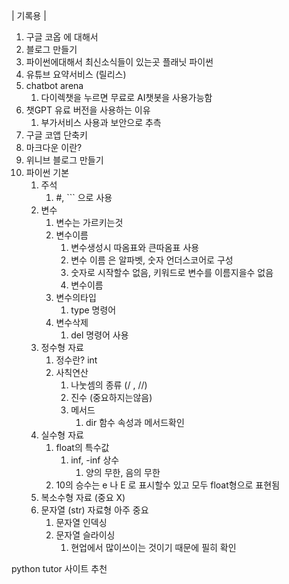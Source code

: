 | 기록용 |
1. 구글 코옵 에 대해서
2. 블로그 만들기
3. 파이썬에대해서 최신소식들이 있는곳 플래닛 파이썬
4. 유튜브 요약서비스  (릴리스)
5. chatbot arena 
    1. 다이렉챗을 누르면 무료로 AI챗봇을 사용가능함
6. 챗GPT 유료 버전을 사용하는 이유
    1. 부가서비스 사용과 보안으로 추측
7. 구글 코앱 단축키
8. 마크다운 이란?
9. 위니브 블로그 만들기
10. 파이썬 기본
    1. 주석
        1. #, ``` 으로 사용
    2. 변수
        1. 변수는 가르키는것
        2. 변수이름
            1. 변수생성시 따옴표와 큰따옴표 사용
            2. 변수 이름 은 알파벳, 숫자 언더스코어로 구성
            3. 숫자로 시작할수 없음, 키워드로 변수를 이름지을수 없음
            4. 변수이름
        3. 변수의타입
            1. type 명령어
        4. 변수삭제
            1. del 명령어 사용
    3. 정수형 자료
        1. 정수란? int
        2. 사칙연산
            1. 나눗셈의 종류 (/ , //)
            2. 진수 (중요하지는않음)
            3. 메서드 
                1. dir 함수 속성과 메서드확인
    4. 실수형 자료
        1. float의 특수값
            1. inf, -inf 상수
                1. 양의 무한, 음의 무한
        2. 10의 승수는 e 나 E 로 표시할수 있고 모두 float형으로 표현됨
    5. 복소수형 자료 (중요 X)
    6. 문자열 (str) 자료형 아주 중요
        1. 문자열 인덱싱
        2. 문자열 슬라이싱
            1. 현업에서 많이쓰이는 것이기 때문에 필히 확인

python tutor 사이트 추천